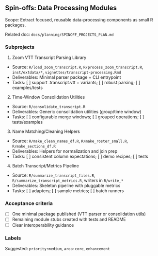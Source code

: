## Spin-offs: Data Processing Modules

Scope: Extract focused, reusable data-processing components as small R packages.

Related doc: `docs/planning/SPINOFF_PROJECTS_PLAN.md`

### Subprojects
1) Zoom VTT Transcript Parsing Library
- Source: `R/load_zoom_transcript.R`, `R/process_zoom_transcript.R`, `inst/extdata/*`, `vignettes/transcript-processing.Rmd`
- Deliverables: Minimal parser package + CLI entrypoint
- Tasks: [ ] support .transcript.vtt + variants; [ ] robust parsing; [ ] examples/tests

2) Time-Window Consolidation Utilities
- Source: `R/consolidate_transcript.R`
- Deliverables: Generic consolidation utilities (group/time window)
- Tasks: [ ] configurable merge windows; [ ] grouped operations; [ ] tests/examples

3) Name Matching/Cleaning Helpers
- Source: `R/make_clean_names_df.R`, `R/make_roster_small.R`, `R/make_sections_df.R`
- Deliverables: Helpers for normalization and join prep
- Tasks: [ ] consistent column expectations; [ ] demo recipes; [ ] tests

4) Batch Transcript/Metrics Pipeline
- Source: `R/summarize_transcript_files.R`, `R/summarize_transcript_metrics.R`, writers in `R/write_*`
- Deliverables: Skeleton pipeline with pluggable metrics
- Tasks: [ ] adapters; [ ] sample metrics; [ ] batch runners

### Acceptance criteria
- [ ] One minimal package published (VTT parser or consolidation utils)
- [ ] Remaining module stubs created with tests and README
- [ ] Clear interoperability guidance

### Labels
Suggested: `priority:medium`, `area:core`, `enhancement`